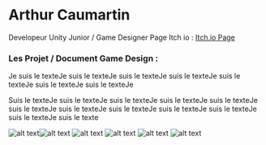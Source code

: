 # Arthur Caumartin
Developeur Unity Junior / Game Designer 
Page Itch io : [Itch.io Page](https://protal.itch.io/)




### Les Projet / Document Game Design :

Je suis le texteJe suis le texteJe suis le texteJe suis le texteJe suis le texteJe suis le texteJe suis le texteJe
 
 Suis le texteJe suis le texteJe suis le texteJe suis le texteJe suis le texteJe suis le texteJe suis le texteJe suis le texteJe suis le texteJe suis le texteJe suis le texteJe suis le texte

 ![alt text](https://picsum.photos/200/200)![alt text](https://picsum.photos/200/200) ![alt text](https://picsum.photos/200/200) ![alt text](https://picsum.photos/200/200) ![alt text](https://picsum.photos/200/200) ![alt text](https://picsum.photos/200/200)